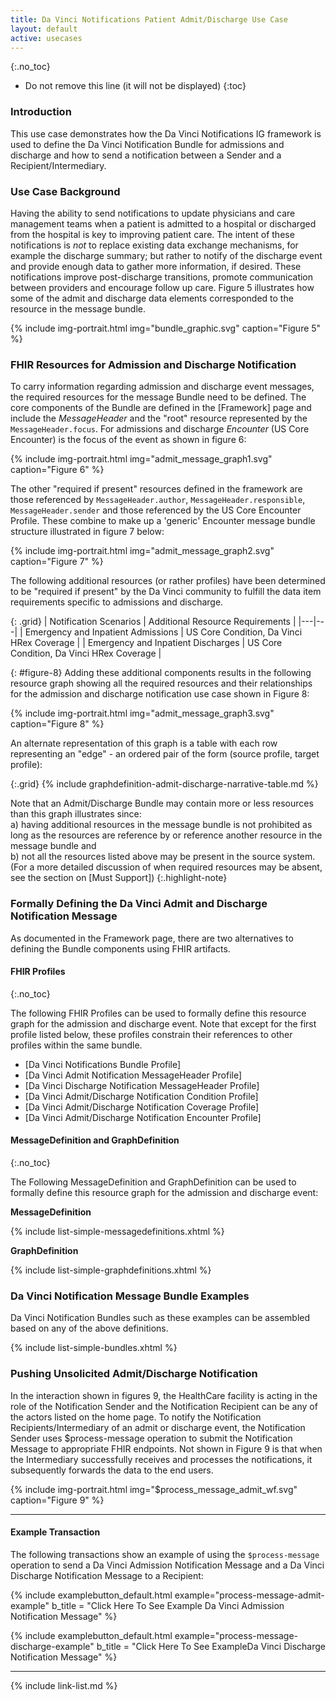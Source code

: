 ```yaml
---
title: Da Vinci Notifications Patient Admit/Discharge Use Case
layout: default
active: usecases
---
```


{:.no_toc}

<!-- TOC  the css styling for this is \pages\assets\css\project.css under 'markdown-toc'-->

* Do not remove this line (it will not be displayed)
{:toc}

###  Introduction

This use case demonstrates how the Da Vinci Notifications IG framework is used to define the Da Vinci Notification Bundle for admissions and discharge and how to send a notification between a Sender and a Recipient/Intermediary.

### Use Case Background

Having the ability to send notifications to update physicians and care management teams when a patient is admitted to a hospital or discharged from the hospital is key to improving patient care. The intent of these notifications is *not* to replace existing data exchange mechanisms, for example the discharge summary; but rather to notify of the discharge event and provide enough data to gather more information, if desired. These notifications improve post-discharge transitions, promote communication between providers and encourage follow up care.  Figure 5 illustrates how some of the admit and discharge data elements corresponded to the resource in the message bundle.

{% include img-portrait.html img="bundle_graphic.svg" caption="Figure 5" %}

<!--
The Provider is notified when:

- A Patient is admitted to the hospital for inpatient or emergency care
- A Patient is discharged from the hospital
- A Patient is transferred from one care unit to another
-->

### FHIR Resources for Admission and Discharge Notification

To carry information regarding admission and discharge event messages, the required resources for the message Bundle need to be defined.  The core components of the Bundle are defined in the [Framework] page and include the *MessageHeader* and the "root" resource represented by the  `MessageHeader.focus`.  For admissions and discharge *Encounter* (US Core Encounter) is the focus of the event as shown in figure 6:

{% include img-portrait.html img="admit_message_graph1.svg" caption="Figure 6" %}

The other "required if present" resources defined in the framework are those referenced by `MessageHeader.author`, `MessageHeader.responsible`, `MessageHeader.sender` and those referenced by the US Core Encounter Profile. These combine to make up a 'generic' Encounter message bundle structure illustrated in figure 7 below:


{% include img-portrait.html img="admit_message_graph2.svg" caption="Figure 7" %}

The following additional resources (or rather profiles) have been determined to be "required if present" by the Da Vinci community to fulfill the data item requirements specific to admissions and discharge.


{: .grid}
| ﻿Notification Scenarios | Additional Resource Requirements |
|---|---|
| Emergency and Inpatient Admissions | US Core Condition,  Da Vinci HRex Coverage |
| Emergency and Inpatient Discharges |  US Core Condition, Da Vinci HRex Coverage |

{: #figure-8}
Adding these additional components results in the following resource graph showing all the required resources and their relationships for the admission and discharge notification use case shown in Figure 8:

{% include img-portrait.html img="admit_message_graph3.svg" caption="Figure 8" %}

An alternate representation of this graph is a table with each row representing an "edge" - an ordered pair of the form (source profile, target profile):

{:.grid}
{% include graphdefinition-admit-discharge-narrative-table.md %}


Note that an Admit/Discharge Bundle may contain more or less resources than this graph illustrates since:  
a) having additional resources in the message bundle is not prohibited as long as the resources are reference by or reference another resource in the message bundle and  
b) not all the resources listed above may be present in the source system. (For a more detailed discussion of when required resources may be absent, see the section on [Must Support])
{:.highlight-note}

### Formally Defining the Da Vinci Admit and Discharge Notification Message

As documented in the Framework page, there are two alternatives to defining the Bundle components using FHIR artifacts.

#### FHIR Profiles
{:.no_toc}

The following FHIR Profiles can be used to formally define this resource graph for the admission and discharge event.  Note that except for the first profile listed below, these profiles constrain their references to other profiles within the same bundle.

- [Da Vinci Notifications Bundle Profile]
- [Da Vinci Admit Notification MessageHeader Profile]
- [Da Vinci Discharge Notification MessageHeader Profile]
- [Da Vinci Admit/Discharge Notification Condition Profile]
- [Da Vinci Admit/Discharge Notification Coverage Profile]
- [Da Vinci Admit/Discharge Notification Encounter Profile]

#### MessageDefinition and GraphDefinition
{:.no_toc}

The Following MessageDefinition and GraphDefinition can be used to formally define this resource graph for the admission and discharge event:

**MessageDefinition**

{% include list-simple-messagedefinitions.xhtml %}

**GraphDefinition**

{% include list-simple-graphdefinitions.xhtml %}


<!--
- \* it is questionable whether Encounter.diagnosis.condition has been implemented by the EHR vendors - need to discuss with vendors.
- \** There is no Practitioner.endpoint element and an extension may be needed to implement.
- \*** MessageDefinition is used to formally define the Message content for a given event (e.g, an inpatient admission or discharge).  It defines the event and the focal and non focal Resources/Profiles that make up the message:
-->

### Da Vinci Notification Message Bundle Examples

Da Vinci Notification Bundles such as these examples can be assembled based on any of the above definitions.

{% include list-simple-bundles.xhtml %}

### Pushing Unsolicited Admit/Discharge Notification

In the interaction shown in figures 9, the HealthCare facility is acting in the role of the Notification Sender and the Notification Recipient can be any of the actors listed on the home page.  To notify the Notification Recipients/Intermediary of an admit or discharge event, the Notification Sender uses $process-message operation to submit the Notification Message to appropriate FHIR endpoints. Not shown in Figure 9 is that when the Intermediary successfully receives and processes the notifications, it subsequently forwards the data to the end users.

{% include img-portrait.html img="$process_message_admit_wf.svg" caption="Figure 9" %}

---

#### Example Transaction

The following transactions show an example of using the `$process-message` operation to send a Da Vinci Admission Notification Message and a Da Vinci Discharge Notification Message to a Recipient:

{% include examplebutton_default.html example="process-message-admit-example" b_title = "Click Here To See Example Da Vinci Admission Notification Message" %}

{% include examplebutton_default.html example="process-message-discharge-example" b_title = "Click Here To See ExampleDa Vinci Discharge Notification Message" %}

---

<!--{% raw %}

### FHIR Subscription Based Notification

The interaction diagram in figure 5 and 6 on the [Framework] page illustrates the sequences of events for subscribing for ADT Notifications and the subsequent notifications when the the event occurs.

{:.note-to-balloters}
Note to Balloters: We are actively seeking input on what additional work is needed to determine the best way to implement subscriptions for notification notification. See the [FHIR Subscription Based Notification] framework for further details.

{% endraw %}-->





{% include link-list.md %}
